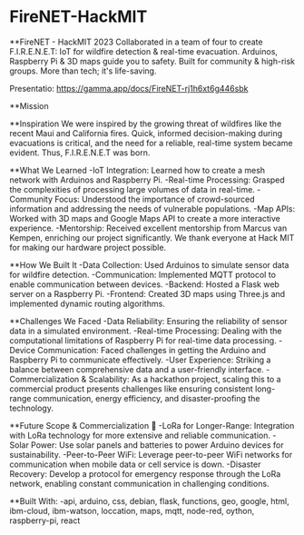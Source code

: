 # FireNET-HackMIT

**FireNET - HackMIT 2023
Collaborated in a team of four to create F.I.R.E.N.E.T: IoT for wildfire detection & real-time evacuation. Arduinos, Raspberry Pi & 3D maps guide you to safety. Built for community & high-risk groups. More than tech; it's life-saving.

Presentatio: https://gamma.app/docs/FireNET-rj1h6xt6g446sbk 

**Mission

**Inspiration
We were inspired by the growing threat of wildfires like the recent Maui and California fires. Quick, informed decision-making during evacuations is critical, and the need for a reliable, real-time system became evident. Thus, F.I.R.E.N.E.T was born.

**What We Learned
-IoT Integration: Learned how to create a mesh network with Arduinos and Raspberry Pi.
-Real-time Processing: Grasped the complexities of processing large volumes of data in real-time.
-Community Focus: Understood the importance of crowd-sourced information and addressing the needs of vulnerable populations.
-Map APIs: Worked with 3D maps and Google Maps API to create a more interactive experience.
-Mentorship: Received excellent mentorship from Marcus van Kempen, enriching our project significantly. We thank everyone at Hack MIT for making our hardware project possible.

**How We Built It
-Data Collection: Used Arduinos to simulate sensor data for wildfire detection.
-Communication: Implemented MQTT protocol to enable communication between devices.
-Backend: Hosted a Flask web server on a Raspberry Pi.
-Frontend: Created 3D maps using Three.js and implemented dynamic routing algorithms.

**Challenges We Faced
-Data Reliability: Ensuring the reliability of sensor data in a simulated environment.
-Real-time Processing: Dealing with the computational limitations of Raspberry Pi for real-time data processing.
-Device Communication: Faced challenges in getting the Arduino and Raspberry Pi to communicate effectively.
-User Experience: Striking a balance between comprehensive data and a user-friendly interface.
-Commercialization & Scalability: As a hackathon project, scaling this to a commercial product presents challenges like ensuring consistent long-range communication, energy efficiency, and disaster-proofing the technology.

**Future Scope & Commercialization 🚀
-LoRa for Longer-Range: Integration with LoRa technology for more extensive and reliable communication.
-Solar Power: Use solar panels and batteries to power Arduino devices for sustainability.
-Peer-to-Peer WiFi: Leverage peer-to-peer WiFi networks for communication when mobile data or cell service is down.
-Disaster Recovery: Develop a protocol for emergency response through the LoRa network, enabling constant communication in challenging conditions.

**Built With:
-api, arduino, css, debian, flask, functions, geo, google, html,
ibm-cloud, ibm-watson, loccation, maps, mqtt, node-red, oython, raspberry-pi, react
